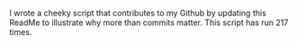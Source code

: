 I wrote a cheeky script that contributes to my Github by updating this ReadMe to illustrate why more than commits matter. This script has run 217 times.
